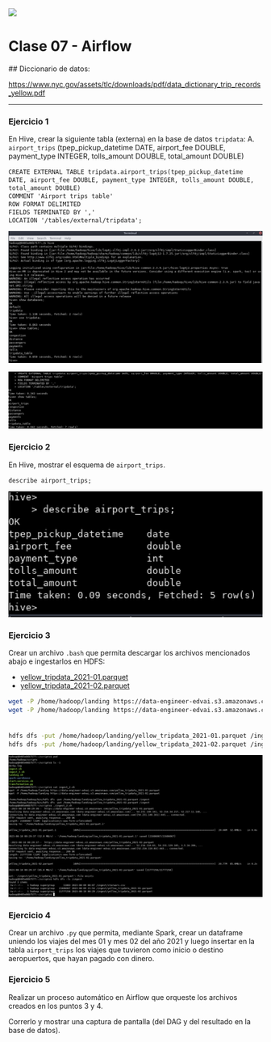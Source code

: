 <img src="https://i.ibb.co/5RM26Cw/LOGO-COLOR2.png" width="500px">

Clase 07 - Airflow
==================

## Diccionario de datos:

https://www.nyc.gov/assets/tlc/downloads/pdf/data_dictionary_trip_records_yellow.pdf

---

### Ejercicio 1

En Hive, crear la siguiente tabla (externa) en la base de datos `tripdata`:
A. `airport_trips` (tpep_pickup_datetime DATE, airport_fee DOUBLE, payment_type INTEGER, tolls_amount DOUBLE, total_amount DOUBLE)

```
CREATE EXTERNAL TABLE tripdata.airport_trips(tpep_pickup_datetime DATE, airport_fee DOUBLE, payment_type INTEGER, tolls_amount DOUBLE, total_amount DOUBLE)
COMMENT 'Airport trips table'
ROW FORMAT DELIMITED
FIELDS TERMINATED BY ','
LOCATION '/tables/external/tripdata';
```

![image_01](./img/img01.png)

![image_02](./img/img02.png)


### Ejercicio 2

En Hive, mostrar el esquema de `airport_trips`.

```
describe airport_trips;
```

![image_03](./img/img03.png)


### Ejercicio 3

Crear un archivo `.bash` que permita descargar los archivos mencionados abajo e ingestarlos en HDFS:
* [yellow_tripdata_2021-01.parquet](https://data-engineer-edvai.s3.amazonaws.com/yellow_tripdata_2021-01.parquet)
* [yellow_tripdata_2021-02.parquet](https://data-engineer-edvai.s3.amazonaws.com/yellow_tripdata_2021-02.parquet)

```bash
wget -P /home/hadoop/landing https://data-engineer-edvai.s3.amazonaws.com/yellow_tripdata_2021-01.parquet
wget -P /home/hadoop/landing https://data-engineer-edvai.s3.amazonaws.com/yellow_tripdata_2021-02.parquet


hdfs dfs -put /home/hadoop/landing/yellow_tripdata_2021-01.parquet /ingest
hdfs dfs -put /home/hadoop/landing/yellow_tripdata_2021-02.parquet /ingest
```

![image_04](./img/img04.png)


### Ejercicio 4

Crear un archivo `.py` que permita, mediante Spark, crear un dataframe uniendo los viajes del mes 01 y mes 02 del año 2021 y luego insertar en la tabla `airport_trips` los viajes que tuvieron como inicio o destino aeropuertos, que hayan pagado con dinero.

### Ejercicio 5

Realizar un proceso automático en Airflow que orqueste los archivos creados en los puntos 3 y 4.

Correrlo y mostrar una captura de pantalla (del DAG y del resultado en la base de datos).
